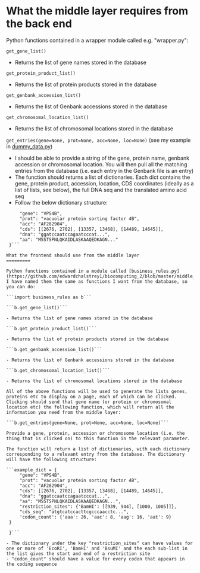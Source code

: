 What the middle layer requires from the back end
=============

Python functions contained in a wrapper module called e.g. "wrapper.py":

```get_gene_list()```

   - Returns the list of gene names stored in the database

```get_protein_product_list()```

   - Returns the list of protein products stored in the database

```get_genbank_accession_list()```

   - Returns the list of Genbank accessions stored in the database

```get_chromosomal_location_list()```

   - Returns the list of chromosomal locations stored in the database

```get_entries(gene=None, prot=None, acc=None, loc=None)``` (see my example in [dummy_data.py](https://github.com/edwardchalstrey1/biocomputing_2/blob/master/middle_layer/dummy_data.py))

   - I should be able to provide a string of the gene, protein name, genbank accession or chromosomal location. You will then pull all the matching entries from the database (i.e. each entry in the Genbank file is an entry)
   - The function should returns a list of dictionaries. Each dict contains the gene, protein product, accession, location, CDS coordinates (ideally as a list of lists, see below), the full DNA seq and the translated amino acid seq
   - Follow the below dictionary structure:

   ```example_dict = {
		"gene": "VPS4B",
		"prot": "vacuolar protein sorting factor 4B",
		"acc": "AF282904",
		"cds": [[2676, 2702], [13357, 13468], [14489, 14645]],
		"dna": "ggatccaatccagaatcccat...",
		"aa": "MSSTSPNLQKAIDLASKAAQEDKAGN..."
	}```

What the frontend should use from the middle layer
=========

Python functions contained in a module called [business_rules.py](https://github.com/edwardchalstrey1/biocomputing_2/blob/master/middle_layer/business_rules.py). I have named them the same as functions I want from the database, so you can do:

```import business_rules as b```

```b.get_gene_list()```

   - Returns the list of gene names stored in the database

```b.get_protein_product_list()```

   - Returns the list of protein products stored in the database

```b.get_genbank_accession_list()```

   - Returns the list of Genbank accessions stored in the database

```b.get_chromosomal_location_list()```

   - Returns the list of chromosomal locations stored in the database

All of the above functions will be used to generate the lists genes, proteins etc to display on a page, each of which can be clicked. Clicking should send that gene name (or protein or chromosomal location etc) the following function, which will return all the information you need from the middle layer:

```b.get_entries(gene=None, prot=None, acc=None, loc=None)```

Provide a gene, protein, accession or chromosome location (i.e. the thing that is clicked on) to this function in the relevant parameter.

The function will return a list of dictionaries, with each dictionary corresponding to a relevant entry from the database. The dictionary will have the following structure:

```example_dict = {
		"gene": "VPS4B",
		"prot": "vacuolar protein sorting factor 4B",
		"acc": "AF282904",
		"cds": [[2676, 2702], [13357, 13468], [14489, 14645]],
		"dna": "ggatccaatccagaatcccat...",
		"aa": "MSSTSPNLQKAIDLASKAAQEDKAGN...",
		"restriction_sites": {'BamHI': [[939, 944], [1000, 1005]]},
		"cds_seq": "atgtcatccacttcgcccaacctc...",
		'codon_count': {'aaa': 26, 'aac': 8, 'aag': 16, 'aat': 9}
	}

	}```

- The dictionary under the key "restriction_sites" can have values for one or more of 'EcoRI', 'BamHI' and 'BsuMI' and the each sub-list in the list gives the start and end of a restriction site
- "codon_count" should have a value for every codon that appears in the coding sequence